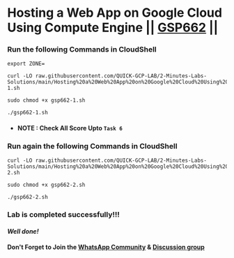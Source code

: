 # Hosting a Web App on Google Cloud Using Compute Engine || [GSP662](https://www.cloudskillsboost.google/focuses/11952?parent=catalog) ||

### Run the following Commands in CloudShell
```
export ZONE=
```
```
curl -LO raw.githubusercontent.com/QUICK-GCP-LAB/2-Minutes-Labs-Solutions/main/Hosting%20a%20Web%20App%20on%20Google%20Cloud%20Using%20Compute%20Engine/gsp662-1.sh

sudo chmod +x gsp662-1.sh

./gsp662-1.sh
```

* #### NOTE : Check All Score Upto `Task 6`

### Run again the following Commands in CloudShell

```
curl -LO raw.githubusercontent.com/QUICK-GCP-LAB/2-Minutes-Labs-Solutions/main/Hosting%20a%20Web%20App%20on%20Google%20Cloud%20Using%20Compute%20Engine/gsp662-2.sh

sudo chmod +x gsp662-2.sh

./gsp662-2.sh
```

### Lab is completed successfully!!!

#### *Well done!*

#### Don't Forget to Join the [WhatsApp Community](https://chat.whatsapp.com/GHLPuwasldu3scnASF7JTA) & [Discussion group](https://chat.whatsapp.com/HskeXKTwaaw1duApXLAAhk)
